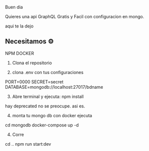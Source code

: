 Buen dia

Quieres una api GraphQL Gratis y Facil con configuracion en mongo.

aqui te la dejo

## Necesitamos ⚙️
NPM 
DOCKER

1. Clona el repositorio 

2. clona .env
con tus configuraciones

PORT=0000
SECRET=secret
DATABASE=mongodb://localhost:27017/bdname

3. Abre terminal y ejecuta:
npm install

hay deprecated no se preocupe. asi es.

4. monta tu mongo db con docker ejecuta

cd mongodb
docker-compose up -d

4. Corre

cd ..
npm run start:dev